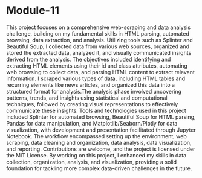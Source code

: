 # Module-11
This project focuses on a comprehensive web-scraping and data analysis challenge, building on my fundamental skills in HTML parsing, automated browsing, data extraction, and analysis. Utilizing tools such as Splinter and Beautiful Soup, I collected data from various web sources, organized and stored the extracted data, analyzed it, and visually communicated insights derived from the analysis. The objectives included identifying and extracting HTML elements using their id and class attributes, automating web browsing to collect data, and parsing HTML content to extract relevant information. I scraped various types of data, including HTML tables and recurring elements like news articles, and organized this data into a structured format for analysis.The analysis phase involved uncovering patterns, trends, and insights using statistical and computational techniques, followed by creating visual representations to effectively communicate these insights. Tools and technologies used in this project included Splinter for automated browsing, Beautiful Soup for HTML parsing, Pandas for data manipulation, and Matplotlib/Seaborn/Plotly for data visualization, with development and presentation facilitated through Jupyter Notebook. The workflow encompassed setting up the environment, web scraping, data cleaning and organization, data analysis, data visualization, and reporting. Contributions are welcome, and the project is licensed under the MIT License. By working on this project, I enhanced my skills in data collection, organization, analysis, and visualization, providing a solid foundation for tackling more complex data-driven challenges in the future.
